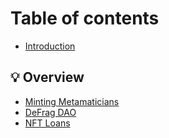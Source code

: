 # Table of contents

* [Introduction](README.md)

## 💡 Overview

* [Minting Metamaticians](overview/minting-metamaticians.md)
* [DeFrag DAO](overview/defrag-dao.md)
* [NFT Loans](overview/nft-loans.md)

